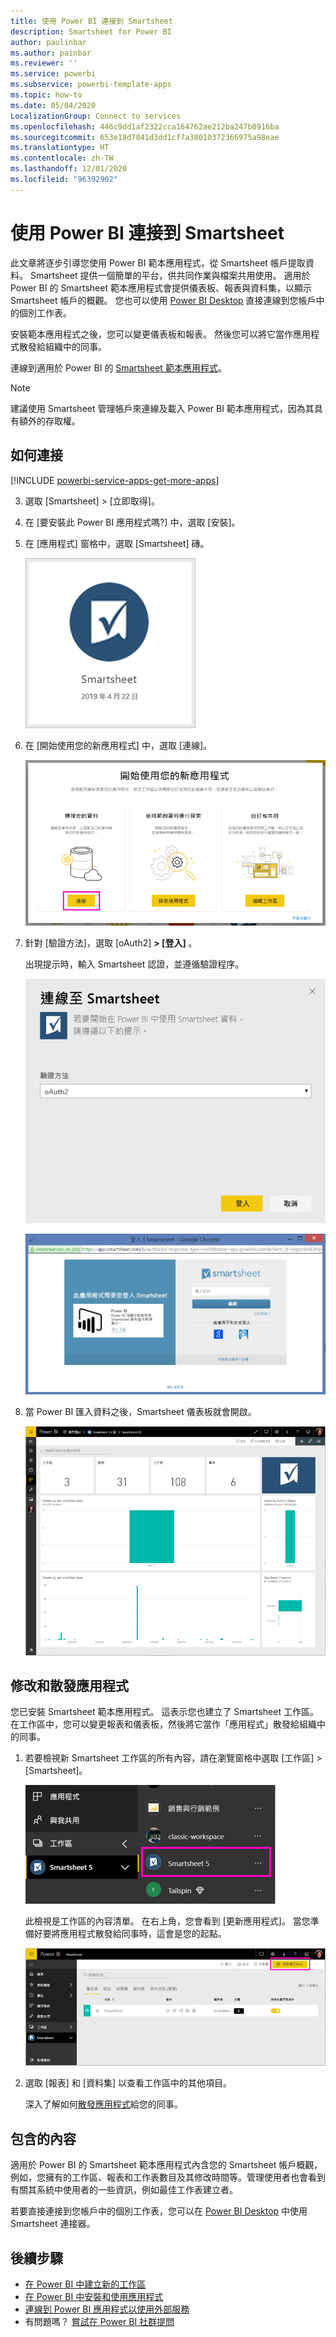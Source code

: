 ```yaml
---
title: 使用 Power BI 連接到 Smartsheet
description: Smartsheet for Power BI
author: paulinbar
ms.author: painbar
ms.reviewer: ''
ms.service: powerbi
ms.subservice: powerbi-template-apps
ms.topic: how-to
ms.date: 05/04/2020
LocalizationGroup: Connect to services
ms.openlocfilehash: 446c9dd1af2322cca164762ae212ba247b8916ba
ms.sourcegitcommit: 653e18d7041d3dd1cf7a38010372366975a98eae
ms.translationtype: HT
ms.contentlocale: zh-TW
ms.lasthandoff: 12/01/2020
ms.locfileid: "96392902"
---
```

# <a name="connect-to-smartsheet-with-power-bi"></a>使用 Power BI 連接到 Smartsheet
此文章將逐步引導您使用 Power BI 範本應用程式，從 Smartsheet 帳戶提取資料。 Smartsheet 提供一個簡單的平台，供共同作業與檔案共用使用。 適用於 Power BI 的 Smartsheet 範本應用程式會提供儀表板、報表與資料集，以顯示 Smartsheet 帳戶的概觀。 您也可以使用 [Power BI Desktop](desktop-connect-to-data.md) 直接連線到您帳戶中的個別工作表。 

安裝範本應用程式之後，您可以變更儀表板和報表。 然後您可以將它當作應用程式散發給組織中的同事。

連線到適用於 Power BI 的 [Smartsheet 範本應用程式](https://app.powerbi.com/groups/me/getapps/services/pbi-contentpacks.pbiapps-smartsheet)。

>[!NOTE]
>建議使用 Smartsheet 管理帳戶來連線及載入 Power BI 範本應用程式，因為其具有額外的存取權。

## <a name="how-to-connect"></a>如何連接

[!INCLUDE [powerbi-service-apps-get-more-apps](../includes/powerbi-service-apps-get-more-apps.md)]

3. 選取 [Smartsheet] \> [立即取得]。
4. 在 [要安裝此 Power BI 應用程式嗎?] 中，選取 [安裝]。
4. 在 [應用程式] 窗格中，選取 [Smartsheet] 磚。

    ![Power BI Smartsheet 應用程式磚](media/service-connect-to-smartsheet/power-bi-smartsheet-tile.png)

6. 在 [開始使用您的新應用程式] 中，選取 [連線]。

    ![開始使用您的新應用程式](media/service-connect-to-zendesk/power-bi-new-app-connect-get-started.png)

4. 針對 [驗證方法]，選取 [oAuth2] **\> [登入]** 。
   
   出現提示時，輸入 Smartsheet 認證，並遵循驗證程序。
   
   ![Smartsheet 認證](media/service-connect-to-smartsheet/creds.png)
   
   ![Smartsheet 登入](media/service-connect-to-smartsheet/creds2.png)

5. 當 Power BI 匯入資料之後，Smartsheet 儀表板就會開啟。
   
   ![Smartsheet 儀表板](media/service-connect-to-smartsheet/power-bi-smartsheet-dashboard.png)

## <a name="modify-and-distribute-your-app"></a>修改和散發應用程式

您已安裝 Smartsheet 範本應用程式。 這表示您也建立了 Smartsheet 工作區。 在工作區中，您可以變更報表和儀表板，然後將它當作「應用程式」散發給組織中的同事。 

1. 若要檢視新 Smartsheet 工作區的所有內容，請在瀏覽窗格中選取 [工作區] > [Smartsheet]。 

    ![瀏覽窗格中的 Smartsheet 工作區](media/service-connect-to-smartsheet/power-bi-smartsheet-workspace.png)

    此檢視是工作區的內容清單。 在右上角，您會看到 [更新應用程式]。 當您準備好要將應用程式散發給同事時，這會是您的起點。 

    ![Smartsheet 內容清單](media/service-connect-to-smartsheet/power-bi-smartsheet-workspace-content.png)

2. 選取 [報表] 和 [資料集] 以查看工作區中的其他項目。

    深入了解如何[散發應用程式](../collaborate-share/service-create-distribute-apps.md)給您的同事。

## <a name="whats-included"></a>包含的內容
適用於 Power BI 的 Smartsheet 範本應用程式內含您的 Smartsheet 帳戶概觀，例如，您擁有的工作區、報表和工作表數目及其修改時間等。管理使用者也會看到有關其系統中使用者的一些資訊，例如最佳工作表建立者。  

若要直接連接到您帳戶中的個別工作表，您可以在 [Power BI Desktop](desktop-connect-to-data.md) 中使用 Smartsheet 連接器。  

## <a name="next-steps"></a>後續步驟

* [在 Power BI 中建立新的工作區](../collaborate-share/service-create-the-new-workspaces.md)
* [在 Power BI 中安裝和使用應用程式](../consumer/end-user-apps.md)
* [連線到 Power BI 應用程式以使用外部服務](service-connect-to-services.md)
* 有問題嗎？ [嘗試在 Power BI 社群提問](https://community.powerbi.com/)
